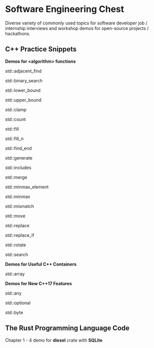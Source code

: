 # Software Engineering Chest
Diverse variety of commonly used topics for software developer job / internship interviews and workshop demos for open-source projects / hackathons.

## C++ Practice Snippets
**Demos for \<algorithm\> functions**

std::adjacent_find 

std::binary_search 

std::lower_bound

std::upper_bound 

std::clamp 

std::count 

std::fill 

std::fill_n 

std::find_end 

std::generate 

std::includes 

std::merge 

std::minmax_element 

std::minmax 

std::mismatch 

std::move 

std::replace 

std::replace_if 

std::rotate 

std::search 
  
**Demos for Useful C++ Containers**

std::array 

**Demos for New C++17 Features**

std::any 

std::optional 

std::byte 

## The Rust Programming Language Code
Chapter 1 - 4
demo for **diesel** crate with **SQLite**

